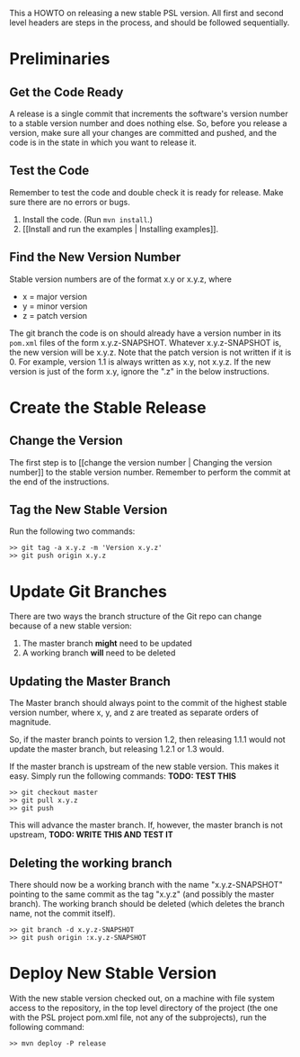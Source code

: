 This a HOWTO on releasing a new stable PSL version. All first and second level headers are steps in the process, and should be followed sequentially.

# Preliminaries

## Get the Code Ready
A release is a single commit that increments the software's version number to a stable version number and does nothing else. So, before you release a version, make sure all your changes are committed and pushed, and the code is in the state in which you want to release it.

## Test the Code
Remember to test the code and double check it is ready for release. Make sure there are no errors or bugs.

1. Install the code. (Run `mvn install`.)
1. [[Install and run the examples | Installing examples]].

## Find the New Version Number
Stable version numbers are of the format x.y or x.y.z, where

* x = major version
* y = minor version
* z = patch version

The git branch the code is on should already have a version number in its `pom.xml` files of the form x.y.z-SNAPSHOT. Whatever x.y.z-SNAPSHOT is, the new version will be x.y.z. Note that the patch version is not written if it is 0. For example, version 1.1 is always written as x.y, not x.y.z. If the new version is just of the form x.y, ignore the ".z" in the below instructions.

# Create the Stable Release

## Change the Version
The first step is to [[change the version number | Changing the version number]] to the stable version number. Remember to perform the commit at the end of the instructions.

## Tag the New Stable Version
Run the following two commands:
```
>> git tag -a x.y.z -m 'Version x.y.z'
>> git push origin x.y.z
```

# Update Git Branches

There are two ways the branch structure of the Git repo can change because of a new stable version:

1. The master branch **might** need to be updated
1. A working branch **will** need to be deleted

## Updating the Master Branch

The Master branch should always point to the commit of the highest stable version number, where x, y, and z are treated as separate orders of magnitude.

So, if the master branch points to version 1.2, then releasing 1.1.1 would not update the master branch, but releasing 1.2.1 or 1.3 would.

If the master branch is upstream of the new stable version. This makes it easy. Simply run the following commands:
**TODO: TEST THIS**

```
>> git checkout master
>> git pull x.y.z
>> git push
```

This will advance the master branch. If, however, the master branch is not upstream,
**TODO: WRITE THIS AND TEST IT**

## Deleting the working branch

There should now be a working branch with the name "x.y.z-SNAPSHOT" pointing to the same commit as the tag "x.y.z" (and possibly the master branch). The working branch should be deleted (which deletes the branch name, not the commit itself).

```
>> git branch -d x.y.z-SNAPSHOT
>> git push origin :x.y.z-SNAPSHOT
```

# Deploy New Stable Version

With the new stable version checked out, on a machine with file system access to the repository, in the top level directory of the project (the one with the PSL project pom.xml file, not any of the subprojects), run the following command:

```
>> mvn deploy -P release
```